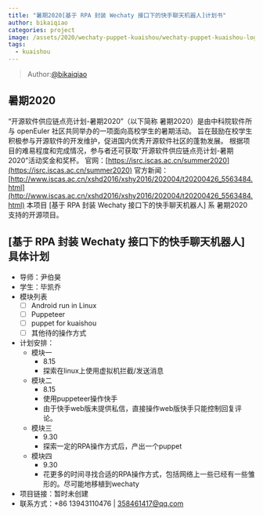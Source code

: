 ```yaml
---
title: "暑期2020[基于 RPA 封装 Wechaty 接口下的快手聊天机器人]计划书"
author: bikaiqiao
categories: project
image: /assets/2020/wechaty-puppet-kuaishou/wechaty-puppet-kuaishou-logo.jpeg
tags:
  - kuaishou
---
```


> Author:[@bikaiqiao](https://github.com/bikaiqiao)

## 暑期2020

“开源软件供应链点亮计划-暑期2020”（以下简称 暑期2020）是由中科院软件所与 openEuler 社区共同举办的一项面向高校学生的暑期活动。
旨在鼓励在校学生积极参与开源软件的开发维护，促进国内优秀开源软件社区的蓬勃发展。
根据项目的难易程度和完成情况，参与者还可获取“开源软件供应链点亮计划-暑期2020”活动奖金和奖杯。
官网：[https://isrc.iscas.ac.cn/summer2020](https://isrc.iscas.ac.cn/summer2020) 官方新闻：[http://www.iscas.ac.cn/xshd2016/xshy2016/202004/t20200426_5563484.html](http://www.iscas.ac.cn/xshd2016/xshy2016/202004/t20200426_5563484.html)
本项目 [基于 RPA 封装 Wechaty 接口下的快手聊天机器人] 系 暑期2020 支持的开源项目。

## [基于 RPA 封装 Wechaty 接口下的快手聊天机器人]具体计划

- 导师：尹伯昊
- 学生：毕凯乔
- 模块列表
  - [ ] Android run in Linux
  - [ ] Puppeteer
  - [ ] puppet for kuaishou
  - [ ] 其他待的操作方式
- 计划安排：
  - 模块一
    - 8.15
    - 探索在linux上使用虚拟机拦截/发送消息
  - 模块二
    - 8.15
    - 使用puppeteer操作快手
    - 由于快手web版未提供私信，直接操作web版快手只能控制回复评论。
  - 模块三
    - 9.30
    - 探索一定的RPA操作方式后，产出一个puppet
  - 模块四
    - 9.30
    - 花更多的时间寻找合适的RPA操作方式，包括网络上一些已经有一些雏形的。尽可能地移植到wechaty
- 项目链接：暂时未创建
- 联系方式：+86 13943110476 | 358461417@qq.com
